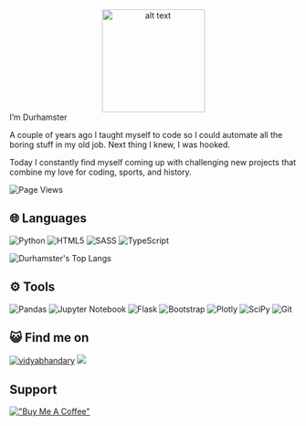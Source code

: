 <div align="center">
<img src="https://media.giphy.com/media/Nx0rz3jtxtEre/giphy.gif" alt="alt text" title="image Title" height="180"/>
</div>
I’m Durhamster

A couple of years ago I taught myself to code so I could automate all the boring stuff in my old job. Next thing I knew, I was hooked.

Today I constantly find myself coming up with challenging new projects that combine my love for coding, sports, and history.

![Page Views](https://komarev.com/ghpvc/?username=Durhamster&style=flat-square)

## 🌐 Languages

![Python](https://img.shields.io/badge/python-3670A0?style=for-the-badge&logo=python&logoColor=ffdd54)
![HTML5](https://img.shields.io/badge/html5-%23E34F26.svg?style=for-the-badge&logo=html5&logoColor=white)
![SASS](https://img.shields.io/badge/SASS-hotpink.svg?style=for-the-badge&logo=SASS&logoColor=white)
![TypeScript](https://img.shields.io/badge/typescript-%23007ACC.svg?style=for-the-badge&logo=typescript&logoColor=white)

![Durhamster's Top Langs](https://github-readme-stats.vercel.app/api/top-langs/?username=Durhamster&theme=dark&layout=compact&langs_count=6)

## ⚙️ Tools

![Pandas](https://img.shields.io/badge/pandas-%23150458.svg?style=for-the-badge&logo=pandas&logoColor=white)
![Jupyter Notebook](https://img.shields.io/badge/jupyter-%23FA0F00.svg?style=for-the-badge&logo=jupyter&logoColor=white)
![Flask](https://img.shields.io/badge/flask-%23000.svg?style=for-the-badge&logo=flask&logoColor=white)
![Bootstrap](https://img.shields.io/badge/bootstrap-%23563D7C.svg?style=for-the-badge&logo=bootstrap&logoColor=white)
![Plotly](https://img.shields.io/badge/Plotly-%233F4F75.svg?style=for-the-badge&logo=plotly&logoColor=white)
![SciPy](https://img.shields.io/badge/SciPy-%230C55A5.svg?style=for-the-badge&logo=scipy&logoColor=%white)
![Git](https://img.shields.io/badge/git-%23F05033.svg?style=for-the-badge&logo=git&logoColor=white)

## 😺 Find me on

<a href="https://www.linkedin.com/in/tom-durham/" target="blank"><img src="https://img.shields.io/badge/LinkedIn-0077B5?style=for-the-badge&logo=linkedin&logoColor=white" alt="vidyabhandary"/></a>   <a href="https://twitter.com/durhamster" target="blank"><img src="https://img.shields.io/badge/Twitter-1DA1F2?style=for-the-badge&logo=twitter&logoColor=white" /></a>

## Support

[!["Buy Me A Coffee"](https://www.buymeacoffee.com/assets/img/custom_images/orange_img.png)](https://www.buymeacoffee.com/durhamster)

<!-- links to sources

Badges:
https://github.com/Ileriayo/markdown-badges

Stats:
https://github.com/anuraghazra/github-readme-stats#top-languages-card

--->
